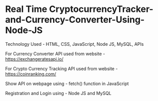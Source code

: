 # Real Time CryptocurrencyTracker-and-Currency-Converter-Using-Node-JS

Technology Used -
   HTML, CSS, JavaScript, Node JS, MySQL, APIs

For Currency Converter API used from website - 
   https://exchangeratesapi.io/
   
For Crypto Currency Tracking API used from website -
   https://coinranking.com/
   
Show API on webpage using -
  fetch() function in JavaScript

Registration and Login using  - 
  Node JS and MySQL
    

